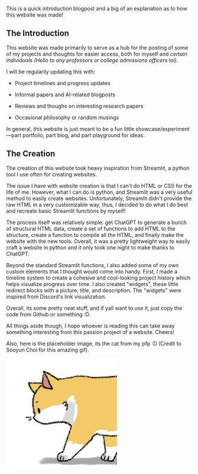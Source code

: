 This is a quick introduction blogpost and a big of an explanation as to how this website was made!

## The Introduction

This website was made primarily to serve as a hub for the posting of some of my projects and thoughts for easier access, both for myself and *certain individuals (Hello to any professors or college admissions officers lol)*. 

I will be regularily updating this with: 

- Project timelines and progress updates

- Informal papers and AI-related blogposts

- Reviews and thoughs on interesting research papers

- Occasional philosophy or random musings

In general, this website is just meant to be a fun little showcase/experiment—part portfolio, part blog, and part playground for ideas.

## The Creation

The creation of this website took heavy inspiration from Streamlit, a python tool I use often for creating websites.

The issue I have with website creation is that I can't do HTML or CSS for the life of me. However, what I can do is python, and Streamlit was a very useful method to easily create websites. Unfortunately, Streamlit didn't provide the raw HTML in a very customizable way, thus, I decided to do what I do best and recreate basic Streamlit functions by myself!

The process itself was relatively simple: get ChatGPT to generate a bunch of structural HTML data, create a set of functions to add HTML to the structure, create a function to compile all the HTML, and finally make the website with the new tools. Overall, it was a pretty lightweight way to easily craft a website in python and it only took one night to make thanks to ChatGPT.

Beyond the standard Streamlit functions, I also added some of my own custom elements that I thought would come into handy. First, I made a timeline system to create a cohesive and cool-looking project history which helps visualize progress over time. I also created "widgets", these little redirect blocks with a picture, title, and description. The "widgets" were inspired from Discord's link visualization.

Overall, its some pretty neat stuff, and if yall want to use it, just copy the code from Github or something :D.

All things aside though, I hope whoever is reading this can take away something interesting from this passion project of a website. Cheers!

Also, here is the placeholder image, its the cat from my pfp :D (Credit to Sooyun Choi for this amazing gif).

<img src="images/placeholder.png" alt="Placeholder Pic" width="300">
